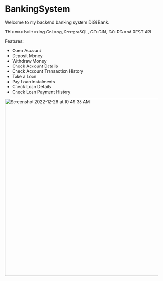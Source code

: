 # BankingSystem

Welcome to my backend banking system DiGi Bank.

This was built using GoLang, PostgreSQL, GO-GIN, GO-PG and REST API.

Features:
- Open Account
- Deposit Money
- Withdraw Money
- Check Account Details
- Check Account Transaction History
- Take a Loan
- Pay Loan Instalments
- Check Loan Details
- Check Loan Payment History


<img width="584" alt="Screenshot 2022-12-26 at 10 49 38 AM" src="https://user-images.githubusercontent.com/75164918/209505067-56ee4020-85fa-4c92-8212-465f15830dee.png">
